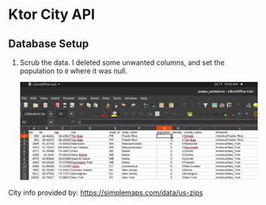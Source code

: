 # Ktor City API


## Database Setup

1. Scrub the data. I deleted some unwanted columns, and set the population to
   `0` where it was null.

   ![image](sorted_data.png)






















City info provided by: https://simplemaps.com/data/us-zips